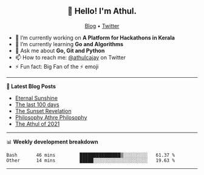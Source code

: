 <h2 align="center">👋 Hello! I'm Athul.</h2>
<p align="center">
  <a href="https://blog.athulcyriac.in">Blog</a> •
  <a href="https://twitter.com/athulcajay">Twitter</a>
</p>


- 🔭 I’m currently working on **A Platform for Hackathons in Kerala**
- 🌱 I’m currently learning **Go and Algorithms**
- 💬 Ask me about **Go, Git and Python**
- 📫 How to reach me: [@athulcajay](https://twitter.com/athulcajay) on Twitter
- ⚡ Fun fact: Big Fan of the :zap: emoji

-------

**📝 Latest Blog Posts**

<!-- BLOG-POST-LIST:START -->
- [Eternal Sunshine](https://blog.athulcyriac.in/blog/college-trip/)
- [The last 100 days](https://blog.athulcyriac.in/blog/final-year/)
- [The Sunset Revelation](https://blog.athulcyriac.in/blog/philosphy-2/)
- [Philosophy Athre Philosophy](https://blog.athulcyriac.in/blog/philosophies/)
- [The Athul of 2021](https://blog.athulcyriac.in/blog/2021-me/)
<!-- BLOG-POST-LIST:END -->

-------

📊 **Weekly development breakdown**
<!--START_SECTION:waka-->

```text
Bash       46 mins         ███████████████▒░░░░░░░░░   61.37 %
Other      14 mins         █████░░░░░░░░░░░░░░░░░░░░   19.63 %
```

<!--END_SECTION:waka-->

-------
